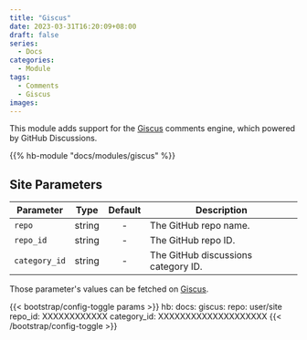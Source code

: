 ```yaml
---
title: "Giscus"
date: 2023-03-31T16:20:09+08:00
draft: false
series:
  - Docs
categories:
  - Module
tags:
  - Comments
  - Giscus
images:
---
```


This module adds support for the [Giscus](https://giscus.app) comments engine, which powered by GitHub Discussions.

<!--more-->

{{% hb-module "docs/modules/giscus" %}}

## Site Parameters

| Parameter | Type | Default | Description |
| --------- | :--: | :-----: | ----------- |
| `repo` | string | - | The GitHub repo name. |
| `repo_id` | string | - | The GitHub repo ID. |
| `category_id` | string | - | The GitHub discussions category ID. |

Those parameter's values can be fetched on [Giscus](https://giscus.app).

{{< bootstrap/config-toggle params >}}
hb:
  docs:
    giscus:
      repo: user/site
      repo_id: XXXXXXXXXXXX
      category_id: XXXXXXXXXXXXXXXXXXXX
{{< /bootstrap/config-toggle >}}
